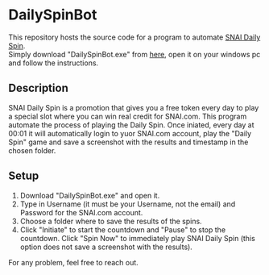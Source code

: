 # DailySpinBot
This repository hosts the source code for a program to automate [SNAI Daily Spin](https://www.snai.it/giochi/Daily-spin).  
Simply download "DailySpinBot.exe" from [here](https://drive.google.com/drive/folders/1de7MVKo1JqI04xnw6GozPlaj1yUMsKyk?usp=sharing), open it on your windows pc and follow the instructions.

## Description
SNAI Daily Spin is a promotion that gives you a free token every day to play a special slot where you can win real credit for SNAI.com.
This program automate the process of playing the Daily Spin. Once iniated, every day at 00:01 it will automatically login to yuor SNAI.com account, play the "Daily Spin" game and save a screenshot with the results and timestamp in the chosen folder.

## Setup
1) Download "DailySpinBot.exe" and open it.  
2) Type in Username (it must be your Username, not the email) and Password for the SNAI.com account.  
3) Choose a folder where to save the results of the spins.   
4) Click "Initiate" to start the countdown and "Pause" to stop the countdown. Click "Spin Now" to immediately play SNAI Daily Spin (this option does not save a screenshot with the results).  
  
For any problem, feel free to reach out.


